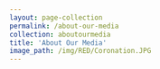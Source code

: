 ```yaml
---
layout: page-collection
permalink: /about-our-media
collection: aboutourmedia
title: 'About Our Media'
image_path: /img/RED/Coronation.JPG
---
```

